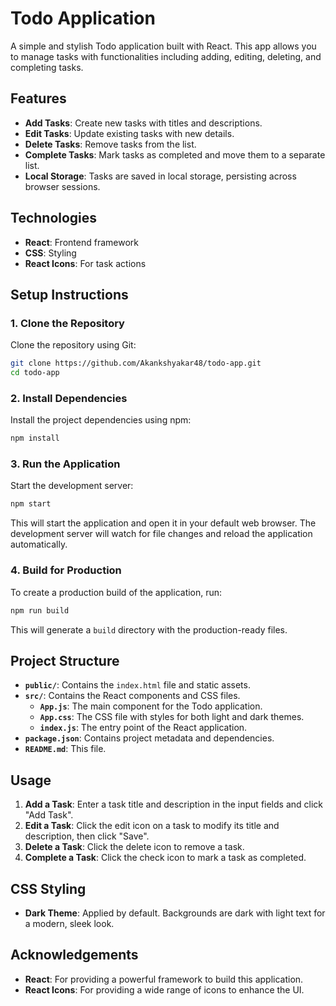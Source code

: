 
# Todo Application

A simple and stylish Todo application built with React. This app allows you to manage tasks with functionalities including adding, editing, deleting, and completing tasks.

## Features

- **Add Tasks**: Create new tasks with titles and descriptions.
- **Edit Tasks**: Update existing tasks with new details.
- **Delete Tasks**: Remove tasks from the list.
- **Complete Tasks**: Mark tasks as completed and move them to a separate list.
- **Local Storage**: Tasks are saved in local storage, persisting across browser sessions.

## Technologies

- **React**: Frontend framework
- **CSS**: Styling
- **React Icons**: For task actions

## Setup Instructions

### 1. Clone the Repository

Clone the repository using Git:

```bash
git clone https://github.com/Akankshyakar48/todo-app.git
cd todo-app
```

### 2. Install Dependencies

Install the project dependencies using npm:

```bash
npm install
```

### 3. Run the Application

Start the development server:

```bash
npm start
```

This will start the application and open it in your default web browser. The development server will watch for file changes and reload the application automatically.

### 4. Build for Production

To create a production build of the application, run:

```bash
npm run build
```

This will generate a `build` directory with the production-ready files.

## Project Structure

- **`public/`**: Contains the `index.html` file and static assets.
- **`src/`**: Contains the React components and CSS files.
  - **`App.js`**: The main component for the Todo application.
  - **`App.css`**: The CSS file with styles for both light and dark themes.
  - **`index.js`**: The entry point of the React application.
- **`package.json`**: Contains project metadata and dependencies.
- **`README.md`**: This file.

## Usage

1. **Add a Task**: Enter a task title and description in the input fields and click "Add Task".
2. **Edit a Task**: Click the edit icon on a task to modify its title and description, then click "Save".
3. **Delete a Task**: Click the delete icon to remove a task.
4. **Complete a Task**: Click the check icon to mark a task as completed.

## CSS Styling

- **Dark Theme**: Applied by default. Backgrounds are dark with light text for a modern, sleek look.

## Acknowledgements

- **React**: For providing a powerful framework to build this application.
- **React Icons**: For providing a wide range of icons to enhance the UI.

<!--## Getting Started with Create React App

//This project was bootstrapped with [Create React App](https://github.com/facebook/create-react-app).

## Available Scripts

In the project directory, you can run:

### `npm start`

Runs the app in the development mode.\
Open [http://localhost:3000](http://localhost:3000) to view it in your browser.

The page will reload when you make changes.\
You may also see any lint errors in the console.

### `npm test`

Launches the test runner in the interactive watch mode.\
See the section about [running tests](https://facebook.github.io/create-react-app/docs/running-tests) for more information.

### `npm run build`

Builds the app for production to the `build` folder.\
It correctly bundles React in production mode and optimizes the build for the best performance.

The build is minified and the filenames include the hashes.\
Your app is ready to be deployed!

See the section about [deployment](https://facebook.github.io/create-react-app/docs/deployment) for more information.

### `npm run eject`

**Note: this is a one-way operation. Once you `eject`, you can't go back!**

If you aren't satisfied with the build tool and configuration choices, you can `eject` at any time. This command will remove the single build dependency from your project.

Instead, it will copy all the configuration files and the transitive dependencies (webpack, Babel, ESLint, etc) right into your project so you have full control over them. All of the commands except `eject` will still work, but they will point to the copied scripts so you can tweak them. At this point you're on your own.

You don't have to ever use `eject`. The curated feature set is suitable for small and middle deployments, and you shouldn't feel obligated to use this feature. However we understand that this tool wouldn't be useful if you couldn't customize it when you are ready for it.

## Learn More

You can learn more in the [Create React App documentation](https://facebook.github.io/create-react-app/docs/getting-started).

To learn React, check out the [React documentation](https://reactjs.org/).

### Code Splitting

This section has moved here: [https://facebook.github.io/create-react-app/docs/code-splitting](https://facebook.github.io/create-react-app/docs/code-splitting)

### Analyzing the Bundle Size

This section has moved here: [https://facebook.github.io/create-react-app/docs/analyzing-the-bundle-size](https://facebook.github.io/create-react-app/docs/analyzing-the-bundle-size)

### Making a Progressive Web App

This section has moved here: [https://facebook.github.io/create-react-app/docs/making-a-progressive-web-app](https://facebook.github.io/create-react-app/docs/making-a-progressive-web-app)

### Advanced Configuration

This section has moved here: [https://facebook.github.io/create-react-app/docs/advanced-configuration](https://facebook.github.io/create-react-app/docs/advanced-configuration)

### Deployment

This section has moved here: [https://facebook.github.io/create-react-app/docs/deployment](https://facebook.github.io/create-react-app/docs/deployment)

### `npm run build` fails to minify

This section has moved here: [https://facebook.github.io/create-react-app/docs/troubleshooting#npm-run-build-fails-to-minify](https://facebook.github.io/create-react-app/docs/troubleshooting#npm-run-build-fails-to-minify)-->

